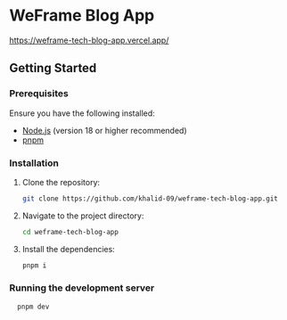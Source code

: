 # WeFrame Blog App

https://weframe-tech-blog-app.vercel.app/

## Getting Started

### Prerequisites

Ensure you have the following installed:

- [Node.js](https://nodejs.org/) (version 18 or higher recommended)
- [pnpm](https://pnpm.io/)

### Installation

1. Clone the repository:

   ```bash
   git clone https://github.com/khalid-09/weframe-tech-blog-app.git

   ```

2. Navigate to the project directory:

   ```bash
   cd weframe-tech-blog-app

   ```

3. Install the dependencies:

   ```bash
   pnpm i
   ```

### Running the development server

```bash
  pnpm dev
```
